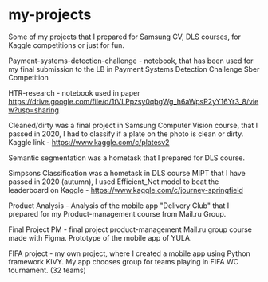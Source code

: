 # my-projects
Some of my projects that I prepared for Samsung CV, DLS courses, for Kaggle competitions or just for fun.

Payment-systems-detection-challenge - notebook, that has been used for my final submission to the LB in Payment Systems Detection Challenge Sber Competition

HTR-research - notebook used in paper https://drive.google.com/file/d/1tVLPpzsy0qbgWg_h6aWpsP2yY16Yr3_8/view?usp=sharing

Cleaned/dirty was a final project in Samsung Computer Vision course, that I passed in 2020, I had to classify if a plate on the photo is clean or dirty. Kaggle link - https://www.kaggle.com/c/platesv2

Semantic segmentation was a hometask that I prepared for DLS course.

Simpsons Classification was a hometask in DLS course MIPT that I have passed in 2020 (autumn), I used Efficient_Net model to beat the leaderboard on Kaggle - https://www.kaggle.com/c/journey-springfield 

Product Analysis - Analysis of the mobile app "Delivery Club" that I prepared for my Product-management course from Mail.ru Group.

Final Project PM - final project product-management Mail.ru group course made with Figma. Prototype of the mobile app of YULA.

FIFA project - my own project, where I created a mobile app using Python framework KIVY. My app chooses group for teams playing in FIFA WC tournament. (32 teams)

